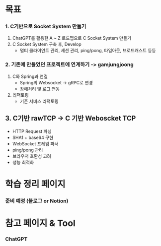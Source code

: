 # 목표
### 1. C기반으로 Socket System 만들기
  1. ChatGPT를 활용한 A ~ Z 로드맵으로 C Socket System 만들기
  2. C Socket System 구축 후, Develop
     - 멀티 클라이언트 관리, 세션 관리, ping/pong, 타임아웃, 브로드캐스트 등등
### 2. 기존에 만들었던 프로젝트에 연계하기 -> gamjungjoong
  1. C와 Spring과 연결
     - Spring의 Websocket -> gRPC로 변경
     - 장애처리 및 로그 연동
  2. 리팩토링
     - 기존 서비스 리팩토링
## 3. C기반 rawTCP -> C 기반 Weboscket TCP
  - HTTP Request 파싱
  - SHA1 + base64 구현
  - WebSocket 프레임 파서
  - ping/pong 관리
  - 브라우저 호환성 고려
  - 성능 최적화


# 학습 정리 페이지
### 준비 예정 (블로그 or Notion)

# 참고 페이지 & Tool
### ChatGPT
